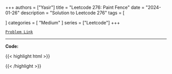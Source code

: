 
+++
authors = ["Yasir"]
title = "Leetcode 276: Paint Fence"
date = "2024-01-26"
description = "Solution to Leetcode 276"
tags = [
    
]
categories = [
    "Medium"
]
series = ["Leetcode"]
+++



[`Problem Link`](https://leetcode.com/problems/paint-fence/description/)

---

**Code:**

{{< highlight html >}}

{{< /highlight >}}


